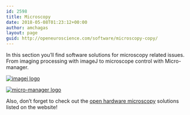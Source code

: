 ```yaml
---
id: 2598
title: Microscopy
date: 2018-05-08T01:23:12+00:00
author: amchagas
layout: page
guid: http://openeuroscience.com/software/microscopy-copy/
---
```

In this section you&#8217;ll find software solutions for microscopy related issues. From imaging processing with imageJ to microscope control with Micro-manager.

[ <img src="https://i1.wp.com/rsbweb.nih.gov/ij/images/imagej-logo.gif?w=800" alt="imagej logo" data-recalc-dims="1" />](http://openeuroscience.wordpress.com/software/imagej/ "ImageJ")

[<img src="https://i1.wp.com/www.micro-manager.org/skins/mmskin/mm_logo.gif?w=800" alt="micro-manager logo" data-recalc-dims="1" />](http://openeuroscience.wordpress.com/software/microscopy/micro-manager/ "Micro-Manager")

Also, don&#8217;t forget to check out the [open hardware microscopy](http://openeuroscience.wordpress.com/hardware-projects/microscopy-hardware/ "microscopy hardware") solutions listed on the website!